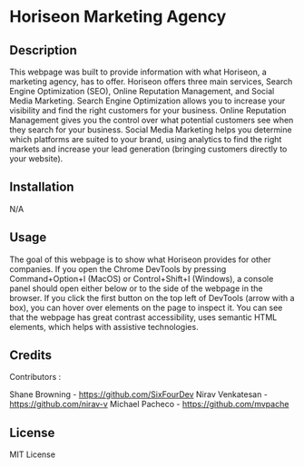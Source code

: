 # Horiseon Marketing Agency

## Description

This webpage was built to provide information with what Horiseon, a marketing agency, has to offer. Horiseon offers three main services, Search Engine Optimization (SEO), Online Reputation Management, and Social Media Marketing. Search Engine Optimization  allows you to increase your visibility and find the right customers for your business. Online Reputation Management gives you the control over what potential customers see when they search for your business. Social Media Marketing helps you determine which platforms are suited to your brand, using analytics to find the right markets and increase your lead generation (bringing customers directly to your website).

## Installation

N/A

## Usage

The goal of this webpage is to show what Horiseon provides for other companies. If you open the Chrome DevTools by pressing Command+Option+I (MacOS) or Control+Shift+I (Windows), a console panel should open either below or to the side of the webpage in the browser. If you click the first button on the top left of DevTools (arrow with a box), you can hover over elements on the page to inspect it. You can see that the webpage has great contrast accessibility, uses semantic HTML elements, which helps with assistive technologies.
## Credits

Contributors :

Shane Browning - https://github.com/SixFourDev
Nirav Venkatesan - https://github.com/nirav-v
Michael Pacheco - https://github.com/mvpache

## License

MIT License
